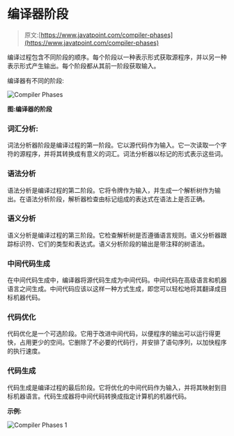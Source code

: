 # 编译器阶段

> 原文:[https://www.javatpoint.com/compiler-phases](https://www.javatpoint.com/compiler-phases)

编译过程包含不同阶段的顺序。每个阶段以一种表示形式获取源程序，并以另一种表示形式产生输出。每个阶段都从其前一阶段获取输入。

编译器有不同的阶段:

![Compiler Phases](../Images/0672aff28f6ae911edbc4cd431ede42c.png)

**图:编译器的阶段**

### 词汇分析:

词法分析器阶段是编译过程的第一阶段。它以源代码作为输入。它一次读取一个字符的源程序，并将其转换成有意义的词汇。词法分析器以标记的形式表示这些词。

### 语法分析

语法分析是编译过程的第二阶段。它将令牌作为输入，并生成一个解析树作为输出。在语法分析阶段，解析器检查由标记组成的表达式在语法上是否正确。

### 语义分析

语义分析是编译过程的第三阶段。它检查解析树是否遵循语言规则。语义分析器跟踪标识符、它们的类型和表达式。语义分析阶段的输出是带注释的树语法。

### 中间代码生成

在中间代码生成中，编译器将源代码生成为中间代码。中间代码在高级语言和机器语言之间生成。中间代码应该以这样一种方式生成，即您可以轻松地将其翻译成目标机器代码。

### 代码优化

代码优化是一个可选阶段。它用于改进中间代码，以便程序的输出可以运行得更快，占用更少的空间。它删除了不必要的代码行，并安排了语句序列，以加快程序的执行速度。

### 代码生成

代码生成是编译过程的最后阶段。它将优化的中间代码作为输入，并将其映射到目标机器语言。代码生成器将中间代码转换成指定计算机的机器代码。

**示例:**

![Compiler Phases 1](../Images/dce4e69b3a4dd2274456df5d059cf750.png)